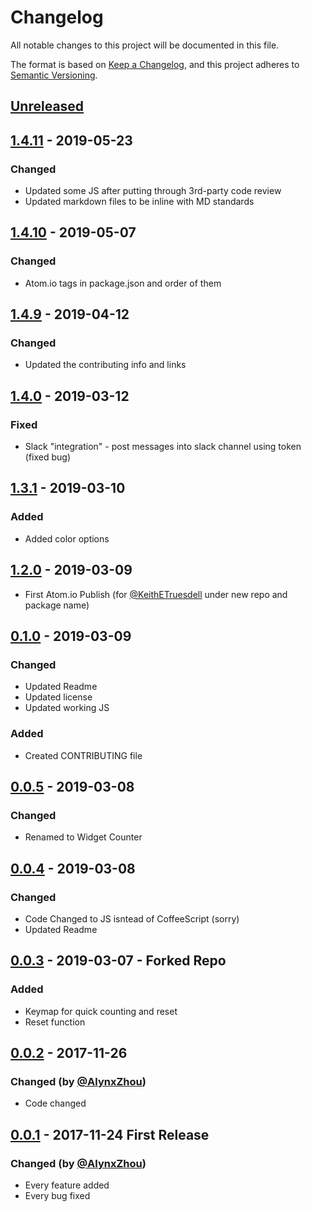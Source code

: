 # Changelog
All notable changes to this project will be documented in this file.

The format is based on [Keep a Changelog](https://keepachangelog.com/en/1.0.0/),
and this project adheres to [Semantic Versioning](https://semver.org/spec/v2.0.0.html).

## [Unreleased]

## [1.4.11] - 2019-05-23
### Changed
- Updated some JS after putting through 3rd-party code review
- Updated markdown files to be inline with MD standards

## [1.4.10] - 2019-05-07
### Changed
- Atom.io tags in package.json and order of them

## [1.4.9] - 2019-04-12
### Changed
- Updated the contributing info and links

## [1.4.0] - 2019-03-12
### Fixed
- Slack "integration" - post messages into slack channel using token (fixed bug)

## [1.3.1] - 2019-03-10
### Added
- Added color options

## [1.2.0] - 2019-03-09
- First Atom.io Publish (for [@KeithETruesdell] under new repo and package name)

## [0.1.0] - 2019-03-09
### Changed
- Updated Readme
- Updated license
- Updated working JS

### Added 
- Created CONTRIBUTING file

## [0.0.5] - 2019-03-08
### Changed
- Renamed to Widget Counter

## [0.0.4] - 2019-03-08
### Changed
- Code Changed to JS isntead of CoffeeScript (sorry)
- Updated Readme

## [0.0.3] - 2019-03-07 - Forked Repo
### Added
- Keymap for quick counting and reset
- Reset function

## [0.0.2] - 2017-11-26
### Changed (by [@AlynxZhou])
- Code changed

## [0.0.1] - 2017-11-24 First Release
### Changed (by [@AlynxZhou])
- Every feature added
- Every bug fixed

[@AlynxZhou]: https://github.com/AlynxZhou
[@KeithETruesdell]: https://github.com/KeithETruesdell/
[Unreleased]: https://github.com/KeithETruesdell/widget-counter/compare/v1.4.11...HEAD
[1.4.11]: https://github.com/KeithETruesdell/widget-counter/compare/v1.4.10...v1.4.11
[1.4.10]: https://github.com/KeithETruesdell/widget-counter/compare/v1.4.9...v1.4.10
[1.4.9]: https://github.com/KeithETruesdell/widget-counter/compare/v1.4.0...v1.4.9
[1.4.0]: https://github.com/KeithETruesdell/widget-counter/compare/v1.3.1...v1.4.0
[1.3.1]: https://github.com/KeithETruesdell/widget-counter/compare/v1.2.0...v1.3.1
[1.2.0]: https://github.com/KeithETruesdell/widget-counter/compare/v1.0.0...v1.2.0
[0.1.0]: https://github.com/KeithETruesdell/widget-counter/compare/v0.0.2...v1.0.0
[0.0.5]: https://github.com/KeithETruesdell/widget-counter/compare/v0.0.2...v1.0.0
[0.0.4]: https://github.com/KeithETruesdell/widget-counter/compare/v0.0.2...v1.0.0
[0.0.3]: https://github.com/KeithETruesdell/widget-counter/compare/v0.0.2...v1.0.0
[0.0.2]: https://github.com/AlynxZhou/atom-counter/compare/v0.0.1...v0.0.2
[0.0.1]: https://github.com/AlynxZhou/atom-counter/releases/tag/v0.0.1
